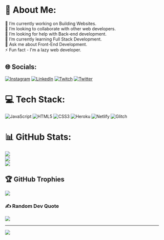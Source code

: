 # 💫 About Me:
🔭 I’m currently working on Building Websites.<br>👯 I’m looking to collaborate with other web developers.<br>🤝 I’m looking for help with Back-end development.<br>🌱 I’m currently learning Full Stack Development.<br>💬 Ask me about Front-End Development.<br>⚡ Fun fact - I'm a lazy web developer.


## 🌐 Socials:
[![Instagram](https://img.shields.io/badge/Instagram-%23E4405F.svg?logo=Instagram&logoColor=white)](https://instagram.com/https://www.instagram.com/anand_komati/) [![LinkedIn](https://img.shields.io/badge/LinkedIn-%230077B5.svg?logo=linkedin&logoColor=white)](https://linkedin.com/in/https://www.linkedin.com/in/anand-k-bb4472230/) [![Twitch](https://img.shields.io/badge/Twitch-%239146FF.svg?logo=Twitch&logoColor=white)](https://twitch.tv/https://www.twitch.tv/anandk123) [![Twitter](https://img.shields.io/badge/Twitter-%231DA1F2.svg?logo=Twitter&logoColor=white)](https://twitter.com/https://twitter.com/AnandKomati) 

# 💻 Tech Stack:
![JavaScript](https://img.shields.io/badge/javascript-%23323330.svg?style=flat&logo=javascript&logoColor=%23F7DF1E) ![HTML5](https://img.shields.io/badge/html5-%23E34F26.svg?style=flat&logo=html5&logoColor=white) ![CSS3](https://img.shields.io/badge/css3-%231572B6.svg?style=flat&logo=css3&logoColor=white) ![Heroku](https://img.shields.io/badge/heroku-%23430098.svg?style=flat&logo=heroku&logoColor=white) ![Netlify](https://img.shields.io/badge/netlify-%23000000.svg?style=flat&logo=netlify&logoColor=#00C7B7) ![Glitch](https://img.shields.io/badge/glitch-%233333FF.svg?style=flat&logo=glitch&logoColor=white)
# 📊 GitHub Stats:
![](https://github-readme-stats.vercel.app/api?username=AK4266&theme=radical&hide_border=true&include_all_commits=false&count_private=true)<br/>
![](https://github-readme-streak-stats.herokuapp.com/?user=AK4266&theme=radical&hide_border=true)<br/>
![](https://github-readme-stats.vercel.app/api/top-langs/?username=AK4266&theme=radical&hide_border=true&include_all_commits=false&count_private=true&layout=compact)

## 🏆 GitHub Trophies
![](https://github-profile-trophy.vercel.app/?username=AK4266&theme=radical&no-frame=false&no-bg=false&margin-w=4)

### ✍️ Random Dev Quote
![](https://quotes-github-readme.vercel.app/api?type=horizontal&theme=radical)

---
[![](https://visitcount.itsvg.in/api?id=AK4266&icon=0&color=9)](https://visitcount.itsvg.in)

<!-- Proudly created with GPRM ( https://gprm.itsvg.in ) -->
